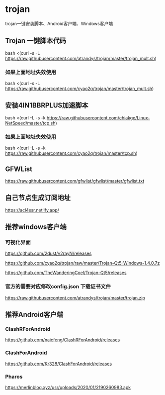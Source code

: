 # trojan
trojan一键安装脚本、Android客户端、Windows客户端

## Trojan 一键脚本代码
bash <(curl -s -L https://raw.githubusercontent.com/atrandys/trojan/master/trojan_mult.sh)
### 如果上面地址失效使用
bash <(curl -s -L https://raw.githubusercontent.com/cyao2q/trojan/master/trojan_mult.sh)

## 安装4IN1BBRPLUS加速脚本
bash <(curl -L -s -k https://raw.githubusercontent.com/chiakge/Linux-NetSpeed/master/tcp.sh)
### 如果上面地址失效使用
bash <(curl -L -s -k https://raw.githubusercontent.com/cyao2q/trojan/master/tcp.sh)

## GFWList
https://raw.githubusercontent.com/gfwlist/gfwlist/master/gfwlist.txt

## 自己节点生成订阅地址
https://acl4ssr.netlify.app/

## 推荐windows客户端
### 可视化界面
https://github.com/2dust/v2rayN/releases

https://github.com/cyao2q/trojan/raw/master/Trojan-Qt5-Windows-1.4.0.7z

https://github.com/TheWanderingCoel/Trojan-Qt5/releases
### 官方的需要对应修改config.json 下载证书文件
https://raw.githubusercontent.com/atrandys/trojan/master/trojan.zip

## 推荐Android客户端
### ClashRForAndroid
https://github.com/naicfeng/ClashRForAndroid/releases
### ClashForAndroid
https://github.com/Kr328/ClashForAndroid/releases
### Pharos
https://merlinblog.xyz/usr/uploads/2020/01/2190260983.apk

